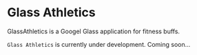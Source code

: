 Glass Athletics
========

GlassAthletics is a Googel Glass application for fitness buffs.

`Glass Athletics` is currently under development.
Coming soon...
